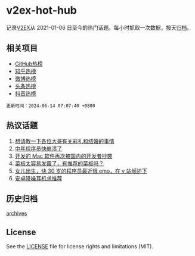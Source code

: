 # v2ex-hot-hub

 记录[V2EX](https://www.v2ex.com/)从 2021-01-06 日至今的热门话题。每小时抓取一次数据，按天[归档](archives)。
 
 ## 相关项目

- [GitHub热榜](https://github.com/snaildev/github-hot-hub)
- [知乎热榜](https://github.com/snaildev/zhihu-hot-hub)
- [微博热榜](https://github.com/snaildev/weibo-hot-hub)
- [头条热榜](https://github.com/snaildev/toutiao-hot-hub)
- [抖音热榜](https://github.com/snaildev/douyin-hot-hub)


 `更新时间：2024-06-14 07:07:40 +0800`

## 热议话题

1. [想请教一下各位大哥有关彩礼和结婚的事情](https://www.v2ex.com/t/1049225)
1. [中年程序员快崩溃了](https://www.v2ex.com/t/1049084)
1. [开发的 Mac 软件再次被国内的开发者抄袭](https://www.v2ex.com/t/1049120)
1. [菜板太容易发霉了，有推荐的菜板吗？](https://www.v2ex.com/t/1049183)
1. [女儿出生，快 30 岁的程序员最近很 emo，在 v 站倾述下](https://www.v2ex.com/t/1049125)
1. [安卓降噪耳机求推荐](https://www.v2ex.com/t/1049087)

## 历史归档

[archives](archives)

## License

See the [LICENSE](LICENSE) file for license rights and limitations (MIT).
